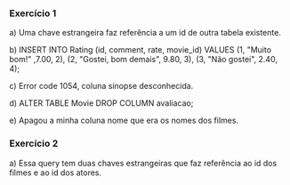 ### Exercício 1

a) Uma chave estrangeira faz referência a um id de outra tabela existente. 

b) INSERT INTO Rating (id, comment, rate, movie_id) VALUES 
	(1, "Muito bom!" ,7.00, 2),
    (2, "Gostei, bom demais", 9.80, 3),
	(3, "Não gostei", 2.40, 4);

c) Error code 1054, coluna sinopse desconhecida. 

d) ALTER TABLE Movie DROP COLUMN avaliacao;

e) Apagou a minha coluna nome que era os nomes dos filmes. 

### Exercício 2 

a) Essa query tem duas chaves estrangeiras que faz referência ao id dos filmes e ao id dos atores. 


